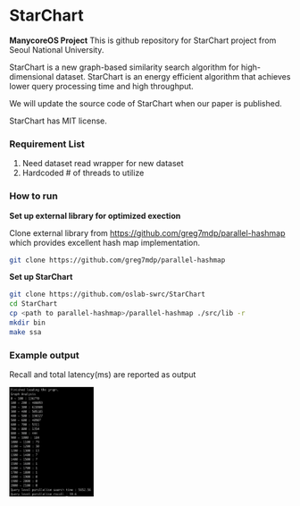 # StarChart
**ManycoreOS Project** This is github repository for StarChart project from Seoul National University.

StarChart is a new graph-based similarity search algorithm for high-dimensional dataset. StarChart is an energy efficient algorithm that achieves lower query processing time and high throughput.

We will update the source code of StarChart when our paper is published.

StarChart has MIT license.

### Requirement List
1. Need dataset read wrapper for new dataset
2. Hardcoded \# of threads to utilize

### How to run
**Set up external library for optimized exection**

Clone external library from https://github.com/greg7mdp/parallel-hashmap which provides excellent hash map implementation. 
```bash
git clone https://github.com/greg7mdp/parallel-hashmap
```
**Set up StarChart**
```bash
git clone https://github.com/oslab-swrc/StarChart
cd StarChart
cp <path to parallel-hashmap>/parallel-hashmap ./src/lib -r
mkdir bin
make ssa
```

### Example output
Recall and total latency(ms) are reported as output

<img width="30%" src="example_output.png">
